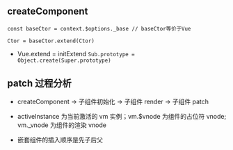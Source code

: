 ## createComponent

`const baseCtor = context.$options._base // baseCtor等价于Vue`

`Ctor = baseCtor.extend(Ctor)`

- Vue.extend = initExtend
  `Sub.prototype = Object.create(Super.prototype)`

## patch 过程分析

- createComponent -> 子组件初始化 -> 子组件 render -> 子组件 patch

- activeInstance 为当前激活的 vm 实例；vm.$vnode 为组件的占位符 vnode;
  vm.\_vnode 为组件的渲染 vnode

- 嵌套组件的插入顺序是先子后父
